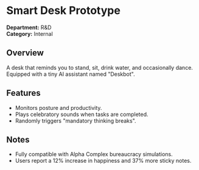 # Smart Desk Prototype

**Department:** R&D  
**Category:** Internal  

## Overview
A desk that reminds you to stand, sit, drink water, and occasionally dance. Equipped with a tiny AI assistant named "Deskbot".

## Features
- Monitors posture and productivity.  
- Plays celebratory sounds when tasks are completed.  
- Randomly triggers "mandatory thinking breaks".

## Notes
- Fully compatible with Alpha Complex bureaucracy simulations.  
- Users report a 12% increase in happiness and 37% more sticky notes.
